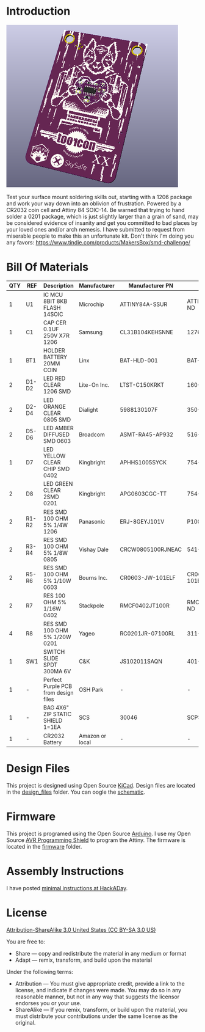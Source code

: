 Introduction
============

![SMD Challenge](images/project.png) 

Test your surface mount soldering skills out, starting with a 1206 package and work your way down into an oblivion of frustration. Powered by a CR2032 coin cell and Attiny 84 SOIC-14. Be warned that trying to hand solder a 0201 package, which is just slightly larger than a grain of sand, may be considered evidence of insanity and get you committed to bad places by your loved ones and/or arch nemesis. I have submitted to request from miserable people to make this an unfortunate kit. Don't think I'm doing you any favors: https://www.tindie.com/products/MakersBox/smd-challenge/


Bill Of Materials
================= 
| QTY | REF   | Description                          | Manufacturer    | Manufacturer PN   | Digi-Key PN           |
|-----|-------|--------------------------------------|-----------------|-------------------|-----------------------|
| 1   | U1    | IC MCU 8BIT 8KB FLASH 14SOIC         | Microchip       | ATTINY84A-SSUR    | ATTINY84A-SSURCT-ND   |
| 1   | C1    | CAP CER 0.1UF 250V X7R 1206          | Samsung         | CL31B104KEHSNNE   | 1276-3084-1-ND        |
| 1   | BT1   | HOLDER BATTERY 20MM COIN             | Linx            | BAT-HLD-001       | BAT-HLD-001-ND        |
| 2   | D1-D2 | LED RED CLEAR 1206 SMD               | Lite-On Inc.    | LTST-C150KRKT     | 160-1405-1-ND         |
| 2   | D2-D4 | LED ORANGE CLEAR 0805 SMD            | Dialight        | 5988130107F       | 350-2040-1-ND         |
| 2   | D5-D6 | LED AMBER DIFFUSED SMD 0603          | Broadcom        | ASMT-RA45-AP932   | 516-3217-1-ND         |
| 1   | D7    | LED YELLOW CLEAR CHIP SMD 0402       | Kingbright      | APHHS1005SYCK     | 754-1105-1-ND         |
| 2   | D8    | LED GREEN CLEAR 2SMD 0201            | Kingbright      | APG0603CGC-TT     | 754-2021-1-ND         |
| 2   | R1-R2 | RES SMD 100 OHM 5% 1/4W 1206         | Panasonic       | ERJ-8GEYJ101V     | P100ECT-ND            |
| 2   | R3-R4 | RES SMD 100 OHM 5% 1/8W 0805         | Vishay Dale     | CRCW0805100RJNEAC | 541-4166-1-ND         |
| 2   | R5-R6 | RES SMD 100 OHM 5% 1/10W 0603        | Bourns Inc.     | CR0603-JW-101ELF  | CR0603-JW-101ELFCT-ND |
| 2   | R7    | RES 100 OHM 5% 1/16W 0402            | Stackpole       | RMCF0402JT100R    | RMCF0402JT100RCT-ND   |
| 4   | R8    | RES SMD 100 OHM 5% 1/20W 0201        | Yageo           | RC0201JR-07100RL  | 311-100NCT-ND         |
| 1   | SW1   | SWITCH SLIDE SPDT 300MA 6V           | C&K             | JS102011SAQN      | 401-1999-1-ND         |
| 1   | -     | Perfect Purple PCB from design files | OSH Park        | -                 | -                     |
| 1   | -     | BAG 4X6" ZIP STATIC SHIELD 1=1EA     | SCS             | 30046             | SCP314-ND             |
| 1   | -     | CR2032 Battery                       | Amazon or local | -                 | -                     |


Design Files
============
This project is designed using Open Source [KiCad](http://kicad-pcb.org/). Design files are located in the [design_files](design_files/) folder.  You can oogle the [schematic](images/project.sch.png).

Firmware
========
This project is programed using the Open Source [Arduino](https://www.arduino.cc/). I use my Open Source [AVR Programming Shield](https://www.tindie.com/products/MakersBox/yet-another-programming-shield/) to program the Attiny. The firmware is located in the [firmware](firmware/) folder.

Assembly Instructions
=====================
I have posted [minimal instructions at HackADay](https://hackaday.io/project/25265-an-unfortunate-smd-project).

License
=======
[Attribution-ShareAlike 3.0 United States (CC BY-SA 3.0 US)](https://creativecommons.org/licenses/by-sa/3.0/us/)

You are free to:

- Share — copy and redistribute the material in any medium or format
- Adapt — remix, transform, and build upon the material

Under the following terms:

- Attribution — You must give appropriate credit, provide a link to the license, and indicate if changes were made. You may do so in any reasonable manner, but not in any way that suggests the licensor endorses you or your use.
- ShareAlike — If you remix, transform, or build upon the material, you must distribute your contributions under the same license as the original.
